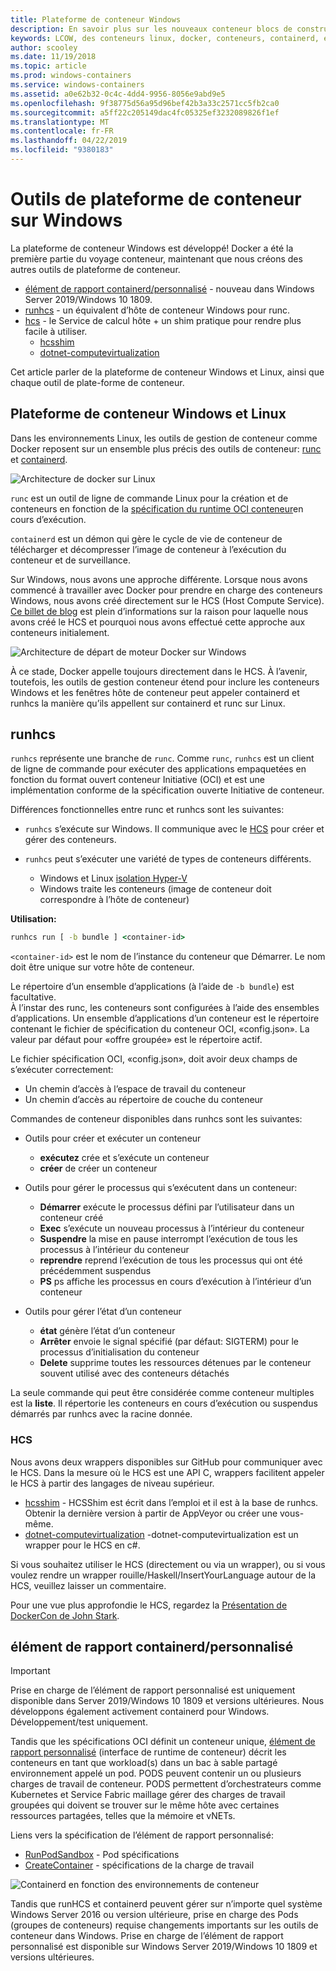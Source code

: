 ```yaml
---
title: Plateforme de conteneur Windows
description: En savoir plus sur les nouveaux conteneur blocs de construction disponibles dans Windows.
keywords: LCOW, des conteneurs linux, docker, conteneurs, containerd, élément de rapport personnalisé, runhcs, runc
author: scooley
ms.date: 11/19/2018
ms.topic: article
ms.prod: windows-containers
ms.service: windows-containers
ms.assetid: a0e62b32-0c4c-4dd4-9956-8056e9abd9e5
ms.openlocfilehash: 9f38775d56a95d96bef42b3a33c2571cc5fb2ca0
ms.sourcegitcommit: a5ff22c205149dac4fc05325ef3232089826f1ef
ms.translationtype: MT
ms.contentlocale: fr-FR
ms.lasthandoff: 04/22/2019
ms.locfileid: "9380183"
---
```

# <a name="container-platform-tools-on-windows"></a>Outils de plateforme de conteneur sur Windows

La plateforme de conteneur Windows est développé! Docker a été la première partie du voyage conteneur, maintenant que nous créons des autres outils de plateforme de conteneur.

* [élément de rapport containerd/personnalisé](https://github.com/containerd/cri) - nouveau dans Windows Server 2019/Windows 10 1809.
* [runhcs](https://github.com/Microsoft/hcsshim/tree/master/cmd/runhcs) - un équivalent d’hôte de conteneur Windows pour runc.
* [hcs](https://docs.microsoft.com/virtualization/api/) - le Service de calcul hôte + un shim pratique pour rendre plus facile à utiliser.
  * [hcsshim](https://github.com/microsoft/hcsshim)
  * [dotnet-computevirtualization](https://github.com/microsoft/dotnet-computevirtualization)

Cet article parler de la plateforme de conteneur Windows et Linux, ainsi que chaque outil de plate-forme de conteneur.

## <a name="windows-and-linux-container-platform"></a>Plateforme de conteneur Windows et Linux

Dans les environnements Linux, les outils de gestion de conteneur comme Docker reposent sur un ensemble plus précis des outils de conteneur: [runc](https://github.com/opencontainers/runc) et [containerd](https://containerd.io/).

![Architecture de docker sur Linux](media/docker-on-linux.png)

`runc` est un outil de ligne de commande Linux pour la création et de conteneurs en fonction de la [spécification du runtime OCI conteneur](https://github.com/opencontainers/runtime-spec)en cours d’exécution.

`containerd` est un démon qui gère le cycle de vie de conteneur de télécharger et décompresser l’image de conteneur à l’exécution du conteneur et de surveillance.

Sur Windows, nous avons une approche différente.  Lorsque nous avons commencé à travailler avec Docker pour prendre en charge des conteneurs Windows, nous avons créé directement sur le HCS (Host Compute Service).  [Ce billet de blog](https://blogs.technet.microsoft.com/virtualization/2017/01/27/introducing-the-host-compute-service-hcs/) est plein d’informations sur la raison pour laquelle nous avons créé le HCS et pourquoi nous avons effectué cette approche aux conteneurs initialement.

![Architecture de départ de moteur Docker sur Windows](media/hcs.png)

À ce stade, Docker appelle toujours directement dans le HCS. À l’avenir, toutefois, les outils de gestion conteneur étend pour inclure les conteneurs Windows et les fenêtres hôte de conteneur peut appeler containerd et runhcs la manière qu’ils appellent sur containerd et runc sur Linux.

## <a name="runhcs"></a>runhcs

`runhcs` représente une branche de `runc`.  Comme `runc`, `runhcs` est un client de ligne de commande pour exécuter des applications empaquetées en fonction du format ouvert conteneur Initiative (OCI) et est une implémentation conforme de la spécification ouverte Initiative de conteneur.

Différences fonctionnelles entre runc et runhcs sont les suivantes:

* `runhcs` s’exécute sur Windows.  Il communique avec le [HCS](containerd.md#hcs) pour créer et gérer des conteneurs.
* `runhcs` peut s’exécuter une variété de types de conteneurs différents.

  * Windows et Linux [isolation Hyper-V](../manage-containers/hyperv-container.md)
  * Windows traite les conteneurs (image de conteneur doit correspondre à l’hôte de conteneur)

**Utilisation:**

``` cmd
runhcs run [ -b bundle ] <container-id>
```

`<container-id>` est le nom de l’instance du conteneur que Démarrer. Le nom doit être unique sur votre hôte de conteneur.

Le répertoire d’un ensemble d’applications (à l’aide de `-b bundle`) est facultative.  
À l’instar des runc, les conteneurs sont configurées à l’aide des ensembles d’applications. Un ensemble d’applications d’un conteneur est le répertoire contenant le fichier de spécification du conteneur OCI, «config.json».  La valeur par défaut pour «offre groupée» est le répertoire actif.

Le fichier spécification OCI, «config.json», doit avoir deux champs de s’exécuter correctement:

* Un chemin d’accès à l’espace de travail du conteneur
* Un chemin d’accès au répertoire de couche du conteneur

Commandes de conteneur disponibles dans runhcs sont les suivantes:

* Outils pour créer et exécuter un conteneur
  * **exécutez** crée et s’exécute un conteneur
  * **créer** de créer un conteneur

* Outils pour gérer le processus qui s’exécutent dans un conteneur:
  * **Démarrer** exécute le processus défini par l’utilisateur dans un conteneur créé
  * **Exec** s’exécute un nouveau processus à l’intérieur du conteneur
  * **Suspendre** la mise en pause interrompt l’exécution de tous les processus à l’intérieur du conteneur
  * **reprendre** reprend l’exécution de tous les processus qui ont été précédemment suspendus
  * **PS** ps affiche les processus en cours d’exécution à l’intérieur d’un conteneur

* Outils pour gérer l’état d’un conteneur
  * **état** génère l’état d’un conteneur
  * **Arrêter** envoie le signal spécifié (par défaut: SIGTERM) pour le processus d’initialisation du conteneur
  * **Delete** supprime toutes les ressources détenues par le conteneur souvent utilisé avec des conteneurs détachés

La seule commande qui peut être considérée comme conteneur multiples est la **liste**.  Il répertorie les conteneurs en cours d’exécution ou suspendus démarrés par runhcs avec la racine donnée.

### <a name="hcs"></a>HCS

Nous avons deux wrappers disponibles sur GitHub pour communiquer avec le HCS. Dans la mesure où le HCS est une API C, wrappers facilitent appeler le HCS à partir des langages de niveau supérieur.  

* [hcsshim](https://github.com/microsoft/hcsshim) - HCSShim est écrit dans l’emploi et il est à la base de runhcs.
Obtenir la dernière version à partir de AppVeyor ou créer une vous-même.
* [dotnet-computevirtualization](https://github.com/microsoft/dotnet-computevirtualization) -dotnet-computevirtualization est un wrapper pour le HCS en c#.

Si vous souhaitez utiliser le HCS (directement ou via un wrapper), ou si vous voulez rendre un wrapper rouille/Haskell/InsertYourLanguage autour de la HCS, veuillez laisser un commentaire.

Pour une vue plus approfondie le HCS, regardez la [Présentation de DockerCon de John Stark](https://www.youtube.com/watch?v=85nCF5S8Qok).

## <a name="containerdcri"></a>élément de rapport containerd/personnalisé

> [!IMPORTANT]
> Prise en charge de l’élément de rapport personnalisé est uniquement disponible dans Server 2019/Windows 10 1809 et versions ultérieures.  Nous développons également activement containerd pour Windows.
> Développement/test uniquement.

Tandis que les spécifications OCI définit un conteneur unique, [élément de rapport personnalisé](https://github.com/kubernetes/kubernetes/blob/master/pkg/kubelet/apis/cri/runtime/v1alpha2/api.proto) (interface de runtime de conteneur) décrit les conteneurs en tant que workload(s) dans un bac à sable partagé environnement appelé un pod.  PODS peuvent contenir un ou plusieurs charges de travail de conteneur.  PODS permettent d’orchestrateurs comme Kubernetes et Service Fabric maillage gérer des charges de travail groupées qui doivent se trouver sur le même hôte avec certaines ressources partagées, telles que la mémoire et vNETs.

Liens vers la spécification de l’élément de rapport personnalisé:

* [RunPodSandbox](https://github.com/kubernetes/kubernetes/blob/master/pkg/kubelet/apis/cri/runtime/v1alpha2/api.proto#L24) - Pod spécifications
* [CreateContainer](https://github.com/kubernetes/kubernetes/blob/master/pkg/kubelet/apis/cri/runtime/v1alpha2/api.proto#L47) - spécifications de la charge de travail

![Containerd en fonction des environnements de conteneur](media/containerd-platform.png)

Tandis que runHCS et containerd peuvent gérer sur n’importe quel système Windows Server 2016 ou version ultérieure, prise en charge des Pods (groupes de conteneurs) requise changements importants sur les outils de conteneur dans Windows.  Prise en charge de l’élément de rapport personnalisé est disponible sur Windows Server 2019/Windows 10 1809 et versions ultérieures.